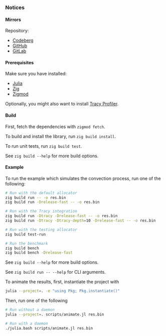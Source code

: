 ### Notices

#### Mirrors

Repository:
- [Codeberg](https://codeberg.org/paveloom-university/Computational-Gas-Dynamics-S11-2022)
- [GitHub](https://github.com/paveloom-university/Computational-Gas-Dynamics-S11-2022)
- [GitLab](https://gitlab.com/paveloom-g/university/s11-2022/computational-gas-dynamics)

#### Prerequisites

Make sure you have installed:

- [Julia](https://julialang.org)
- [Zig](https://ziglang.org)
- [Zigmod](https://github.com/nektro/zigmod)

Optionally, you might also want to install [Tracy Profiler](https://github.com/wolfpld/tracy).

#### Build

First, fetch the dependencies with `zigmod fetch`.

To build and install the library, run `zig build install`.

To run unit tests, run `zig build test`.

See `zig build --help` for more build options.

#### Example

To run the example which simulates the convection process, run one of the following:

```bash
# Run with the default allocator
zig build run -- -o res.bin
zig build run -Drelease-fast -- -o res.bin

# Run with the Tracy integration
zig build run -Dtracy -Drelease-fast -- -o res.bin
zig build run -Dtracy -Dtracy-depth=10 -Drelease-fast -- -o res.bin

# Run with the testing allocator
zig build test-run

# Run the benchmark
zig build bench
zig build bench -Drelease-fast
```

See `zig build --help` for more build options.

See `zig build run -- --help` for CLI arguments.

To animate the results, first, instantiate the project with

```bash
julia --project=. -e "using Pkg; Pkg.instantiate()"
```

Then, run one of the following

```bash
# Run without a daemon
julia --project=. scripts/animate.jl res.bin

# Run with a daemon
./julia.bash scripts/animate.jl res.bin
```
